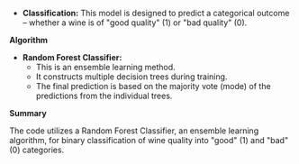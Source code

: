 * **Classification:** This model is designed to predict a categorical outcome – whether a wine is of "good quality" (1) or "bad quality" (0).

**Algorithm**

* **Random Forest Classifier:** 
    * This is an ensemble learning method. 
    * It constructs multiple decision trees during training. 
    * The final prediction is based on the majority vote (mode) of the predictions from the individual trees.

**Summary**

The code utilizes a Random Forest Classifier, an ensemble learning algorithm, for binary classification of wine quality into "good" (1) and "bad" (0) categories.